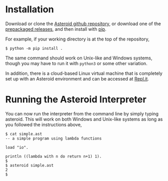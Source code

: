 # Installation

Download or clone the [Asteroid github repository](https://github.com/lutzhamel/asteroid), or download one of the [prepackaged releases](https://github.com/lutzhamel/asteroid/releases), and then install with [pip](https://pip.pypa.io/en/stable/).

For example, if your working directory is at the top of the repository,
```
$ python -m pip install .
```

The same command should work on Unix-like and Windows systems, though you may have to run it with `python3` or some other variation.

In addition, there is a cloud-based Linux virtual machine that is completely set up with an Asteroid environment and can be accessed at [Repl.it](https://repl.it/@lutzhamel/asteroid#README.md).

# Running the Asteroid Interpreter

You can now run the interpreter from the command line by simply typing asteroid. This will work on both Windows and Unix-like systems as long as you followed the instructions above,

```
$ cat simple.ast
-- a simple program using lambda functions

load "io".

println ((lambda with n do return n+1) 1).
$
$ asteroid simple.ast
2
$
```

